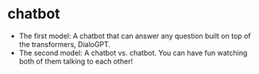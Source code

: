 # chatbot
 
- The first model: A chatbot that can answer any question built on top of the transformers, DialoGPT. 
- The second model: A chatbot vs. chatbot. You can have fun watching both of them talking to each other!
